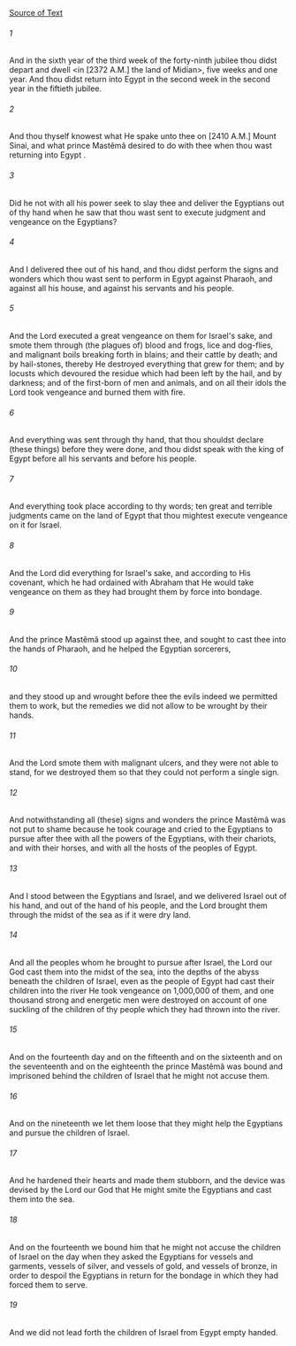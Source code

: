 [Source of Text](https://github.com/scrollmapper/bible_databases_deuterocanonical)

###### 1
And in the sixth year of the third week of the forty-ninth jubilee thou didst depart and dwell <in [2372 A.M.] the land of Midian>, five weeks and one year. And thou didst return into Egypt in the second week in the second year in the fiftieth jubilee.

###### 2
And thou thyself knowest what He spake unto thee on [2410 A.M.] Mount Sinai, and what prince Mastêmâ desired to do with thee when thou wast returning into Egypt <on the way when thou didst meet him at the lodging-place>.

###### 3
Did he not with all his power seek to slay thee and deliver the Egyptians out of thy hand when he saw that thou wast sent to execute judgment and vengeance on the Egyptians?

###### 4
And I delivered thee out of his hand, and thou didst perform the signs and wonders which thou wast sent to perform in Egypt against Pharaoh, and against all his house, and against his servants and his people.

###### 5
And the Lord executed a great vengeance on them for Israel's sake, and smote them through (the plagues of) blood and frogs, lice and dog-flies, and malignant boils breaking forth in blains; and their cattle by death; and by hail-stones, thereby He destroyed everything that grew for them; and by locusts which devoured the residue which had been left by the hail, and by darkness; and <by the death> of the first-born of men and animals, and on all their idols the Lord took vengeance and burned them with fire.

###### 6
And everything was sent through thy hand, that thou shouldst declare (these things) before they were done, and thou didst speak with the king of Egypt before all his servants and before his people.

###### 7
And everything took place according to thy words; ten great and terrible judgments came on the land of Egypt that thou mightest execute vengeance on it for Israel.

###### 8
And the Lord did everything for Israel's sake, and according to His covenant, which he had ordained with Abraham that He would take vengeance on them as they had brought them by force into bondage.

###### 9
And the prince Mastêmâ stood up against thee, and sought to cast thee into the hands of Pharaoh, and he helped the Egyptian sorcerers,

###### 10
and they stood up and wrought before thee the evils indeed we permitted them to work, but the remedies we did not allow to be wrought by their hands.

###### 11
And the Lord smote them with malignant ulcers, and they were not able to stand, for we destroyed them so that they could not perform a single sign.

###### 12
And notwithstanding all (these) signs and wonders the prince Mastêmâ was not put to shame because he took courage and cried to the Egyptians to pursue after thee with all the powers of the Egyptians, with their chariots, and with their horses, and with all the hosts of the peoples of Egypt.

###### 13
And I stood between the Egyptians and Israel, and we delivered Israel out of his hand, and out of the hand of his people, and the Lord brought them through the midst of the sea as if it were dry land.

###### 14
And all the peoples whom he brought to pursue after Israel, the Lord our God cast them into the midst of the sea, into the depths of the abyss beneath the children of Israel, even as the people of Egypt had cast their children into the river He took vengeance on 1,000,000 of them, and one thousand strong and energetic men were destroyed on account of one suckling of the children of thy people which they had thrown into the river.

###### 15
And on the fourteenth day and on the fifteenth and on the sixteenth and on the seventeenth and on the eighteenth the prince Mastêmâ was bound and imprisoned behind the children of Israel that he might not accuse them.

###### 16
And on the nineteenth we let them loose that they might help the Egyptians and pursue the children of Israel.

###### 17
And he hardened their hearts and made them stubborn, and the device was devised by the Lord our God that He might smite the Egyptians and cast them into the sea.

###### 18
And on the fourteenth we bound him that he might not accuse the children of Israel on the day when they asked the Egyptians for vessels and garments, vessels of silver, and vessels of gold, and vessels of bronze, in order to despoil the Egyptians in return for the bondage in which they had forced them to serve.

###### 19
And we did not lead forth the children of Israel from Egypt empty handed.